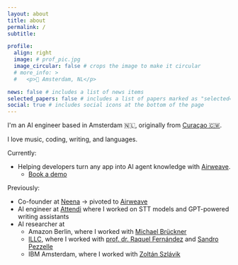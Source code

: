 ```yaml
---
layout: about
title: about
permalink: /
subtitle:

profile:
  align: right
  image: # prof_pic.jpg
  image_circular: false # crops the image to make it circular
  # more_info: >
  #   <p>📍 Amsterdam, NL</p>

news: false # includes a list of news items
selected_papers: false # includes a list of papers marked as "selected={true}"
social: true # includes social icons at the bottom of the page
---
```


I'm an AI engineer based in Amsterdam 🇳🇱, originally from [Curaçao 🇨🇼](https://en.wikipedia.org/wiki/Cura%C3%A7ao).

I love music, coding, writing, and languages.

Currently:

- Helping developers turn any app into AI agent knowledge with [Airweave](https://github.com/airweave-ai/airweave).
  - [Book a demo](https://cal.com/lennert-airweave/30-min-meeting)

Previously:

- Co-founder at [Neena](https://neena.io/) -> pivoted to [Airweave](https://github.com/airweave-ai/airweave)
- AI engineer at [Attendi](https://attendi.nl/en/attendi-english/) where I worked on STT models and GPT-powered writing assistants
- AI researcher at
  - Amazon Berlin, where I worked with [Michael Brückner](https://scholar.google.de/citations?user=5ZyZ9JwAAAAJ&hl=de)
  - [ILLC](https://www.illc.uva.nl/), where I worked with [prof. dr. Raquel Fernández](https://staff.fnwi.uva.nl/r.fernandezrovira/) and [Sandro Pezzelle](https://sandropezzelle.github.io/)
  - IBM Amsterdam, where I worked with [Zoltán Szlávik](https://scholar.google.com/citations?user=CmAqTJ4AAAAJ&hl=en)
